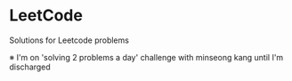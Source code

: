 # LeetCode
Solutions for Leetcode problems

※ I'm on 'solving 2 problems a day' challenge with minseong kang until I'm discharged
